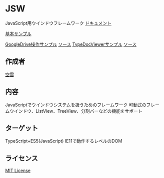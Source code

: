 # JSW
JavaScript用ウインドウフレームワーク
[ドキュメント](https://javascript-windowframework.github.io/JSW/Samples/Document.html)


[基本サンプル](https://javascript-windowframework.github.io/JSW/)

[GoogleDrive操作サンプル](https://gdriveexplorer.github.croud.jp/) [ソース](https://github.com/JavaScript-WindowFramework/GDriveExplorer)
[TypeDocViewerサンプル](https://javascript-windowframework.github.io/TypeDocViewer/) [ソース](https://github.com/JavaScript-WindowFramework/TypeDocViewer)

## 作成者
[空雲](https://croud.jp/)

## 内容
JavaScriptでウインドウシステムを扱うためのフレームワーク
可動式のフレームウインドウ、ListView、TreeView、分割バーなどの機能をサポート

## ターゲット
TypeScript+ES5(JavaScript)
IE11で動作するレベルのDOM

## ライセンス
[MIT License](https://opensource.org/licenses/mit-license.php)

